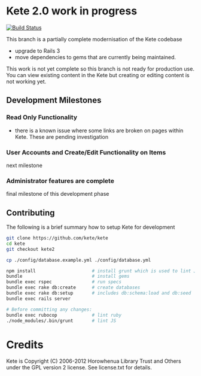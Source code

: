 # Kete 2.0 work in progress

[![Build Status](https://travis-ci.org/kete/kete.svg?branch=kete2)](https://travis-ci.org/kete/kete)

This branch is a partially complete modernisation of the Kete codebase

* upgrade to Rails 3
* move dependencies to gems that are currently being maintained.

This work is not yet complete so this branch is not ready for production use.
You can view existing content in the Kete but creating or editing content is not
working yet.

## Development Milestones

### Read Only Functionality
- there is a known issue where some links are broken on pages within Kete. These are pending investigation

### User Accounts and Create/Edit Functionality on Items
next milestone

### Administrator features are complete
final milestone of this development phase


## Contributing

The following is a brief summary how to setup Kete for development

```sh
git clone https://github.com/kete/kete
cd kete
git checkout kete2

cp ./config/database.example.yml ./config/database.yml

npm install                     # install grunt which is used to lint JS
bundle                          # install gems
bundle exec rspec               # run specs
bundle exec rake db:create      # create databases
bundle exec rake db:setup       # includes db:schema:load and db:seed
bundle exec rails server

# Before committing any changes:
bundle exec rubocop             # lint ruby
./node_modules/.bin/grunt       # lint JS
```

# Credits

Kete is Copyright (C) 2006-2012 Horowhenua Library Trust and Others under the GPL version 2 license.  See license.txt for details.
